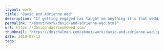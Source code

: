 ```yaml
---
layout: work
title: "David and Adrienne Wed"
description: "If getting engaged has taught me anything it's that weddings are super complex occasions to plan! To help some of this process, I built out a small microsite to help our guests find information about our special day, submit their paperless RSVP, see what stores we're registered at, and even learn more about the happy couple. Implementation was kept simple with a mobile-first concept and content presented in an easy to browse way. Think of it as the digital program to our analog wedding, plus much more."
permalink: "/about/work/david-and-adrienne-wed.html"
url: https://davidandadriennewed.com/
thumbnail: "https://dmschulman.com/about/work/david-and-adrienne-wed.jpg"
date: 2019-08-13
tags: 
---
```


